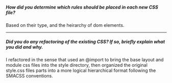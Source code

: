 ##### How did you determine which rules should be placed in each new CSS file?


Based on their type, and the heirarchy of dom elements.

---

##### Did you do any refactoring of the existing CSS? If so, briefly explain what you did and why.


I refactored in the sense that used an @import to bring the base layout and module css files into the style directory, then organized the original style.css files parts into a more logical hierarchical format following the SMACSS conventions.


